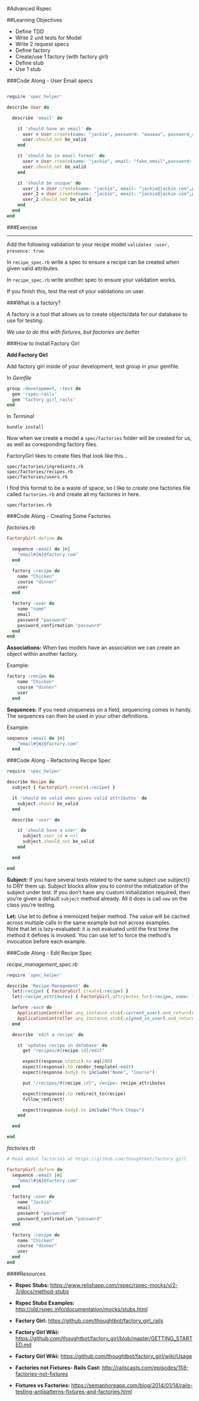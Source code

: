 #Advanced Rspec

##Learning Objectives
- Define TDD
- Write 2 unit tests for Model
- Write 2 request specs
- Define factory
- Create/use 1 factory (with factory girl)
- Define stub
- Use 1 stub

###Code Along - User Email specs

```ruby

require 'spec_helper'

describe User do

  describe 'email' do

    it 'should have an email' do
      user = User.create(name: "jackie", password: "aaaaaa", password_confirmation: "aaaaaa")
      user.should_not be_valid
    end

    it 'should be in email format' do
      user = User.create(name: "jackie", email: "fake_email",password: "aaaaaa", password_confirmation: "aaaaaa")
      user.should_not be_valid
    end

    it 'should be unique' do
      user_1 = User.create(name: "jackie", email: "jackie@jackie.com",password: "aaaaaa", password_confirmation: "aaaaaa")
      user_2 = User.create(name: "jackie", email: "jackie@jackie.com",password: "aaaaaa", password_confirmation: "aaaaaa")
      user_2.should_not be_valid
    end
  end
end

```

###Exercise
____________

Add the following validation to your recipe model `validates :user, presence: true`.  

In `recipe_spec.rb` write a spec to ensure a recipe can be created when given valid attributes.  

In `recipe_spec.rb` write another spec to ensure your validation works.  

If you finish this, test the rest of your validations on user.  

###What is a factory?

A factory is a tool that allows us to create objects/data for our database to use for testing.  

*We use to do this with fixtures, but factories are better*  

###How to Install Factory Girl

**Add Factory Girl**  

Add factory girl inside of your development, test group in your gemfile.  

In *Gemfile*  

```ruby
group :development, :test do
  gem 'rspec-rails'
  gem 'factory_girl_rails'
end
```
In *Terminal*  

```
bundle install
```
Now when we create a model a `spec/factories` folder will be created for us, as well as coresponding factory files.  

FactoryGirl likes to create files that look like this...  

```
spec/factories/ingredients.rb
spec/factories/recipes.rb
spec/factories/users.rb
```

I find this format to be a waste of space, so I like to create one factories file called `factories.rb` and create all my factories in here.  

```
spec/factories.rb
```

###Code Along - Creating Some Factories

*factories.rb*

```ruby
FactoryGirl.define do

  sequence :email do |n|
    "email#{n}@factory.com"
  end

  factory :recipe do
    name "Chicken"
    course "dinner"
    user
  end

  factory :user do
    name "name"
    email
    password "password"
    password_confirmation "password"
  end
end
```

**Associations:** When two models have an association we can create an object within another factory.  

Example:
```ruby
factory :recipe do
    name "Chicken"
    course "dinner"
    user
  end
```

**Sequences:** If you need uniqueness on a field, sequencing comes in handy. The sequences can then be used in your other definitions.  

Example:
```ruby
sequence :email do |n|
    "email#{n}@factory.com"
  end
```

###Code Along - Refactoring Recipe Spec

```ruby
require 'spec_helper'

describe Recipe do
  subject { FactoryGirl.create(:recipe) }

  it 'should be valid when given valid attributes' do
    subject.should be_valid
  end

  describe 'user' do

    it 'should have a user' do
      subject.user_id = nil
      subject.should_not be_valid
    end

  end

end

```

**Subject:** If you have several tests related to the same subject use subject{} to DRY them up. Subject blocks allow you to control the initialization of the subject under test. If you don’t have any custom initialization required, then you’re given a default `subject` method already. All it does is call `new` on the class you’re testing.  

**Let:** Use let to define a memoized helper method. The value will be cached
across multiple calls in the same example but not across examples.  
Note that let is lazy-evaluated: it is not evaluated until the first time
the method it defines is invoked. You can use let! to force the method's
invocation before each example.  

###Code Along - Edit Recipe Spec

*recipe_management_spec.rb*  

```ruby
require 'spec_helper'

describe 'Recipe Management' do
  let(:recipe) { FactoryGirl.create(:recipe) }
  let(:recipe_attributes) { FactoryGirl.attributes_for(:recipe, name: "Pork Chops") }

  before :each do
    ApplicationController.any_instance.stub(:current_user).and_return(recipe.user)
    ApplicationController.any_instance.stub(:signed_in_user).and_return(nil)
  end

  describe 'edit a recipe' do

    it 'updates recipe in database' do
      get "recipes/#{recipe.id}/edit"

      expect(response.status).to eq(200)
      expect(response).to render_template(:edit)
      expect(response.body).to include("Name", "Course")

      put "/recipes/#{recipe.id}", recipe: recipe_attributes

      expect(response).to redirect_to(recipe)
      follow_redirect!

      expect(response.body).to include("Pork Chops")
    end

  end

end

```

*factories.rb*  

```ruby
# Read about factories at https://github.com/thoughtbot/factory_girl

FactoryGirl.define do
  sequence :email |n|
    "email#{n}@factory.com"
  end

  factory :user do
    name "Jackie"
    email
    password "password"
    password_confirmation "password"
  end

  factory :recipe do
    name "Chicken"
    course "dinner"
    user
  end
end

```

####Resources

- **Rspec Stubs:** https://www.relishapp.com/rspec/rspec-mocks/v/2-3/docs/method-stubs  

- **Rspec Stubs Examples:** http://old.rspec.info/documentation/mocks/stubs.html  

- **Factory Girl:** https://github.com/thoughtbot/factory_girl_rails  

- **Factory Girl Wiki:**  https://github.com/thoughtbot/factory_girl/blob/master/GETTING_STARTED.md  

- **Factory Girl Wiki:** https://github.com/thoughtbot/factory_girl/wiki/Usage  

- **Factories not Fixtures- Rails Cast:** http://railscasts.com/episodes/158-factories-not-fixtures  

- **Fixtures vs Factories:** https://semaphoreapp.com/blog/2014/01/14/rails-testing-antipatterns-fixtures-and-factories.html  

